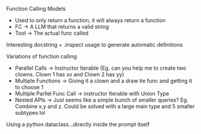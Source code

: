 Function Calling Models
- Used to only return a function, it will always return a function
- FC -> A LLM that returns a valid string
- Tool -> The actual func called

Interesting docstring + .inspect usage to generate automatic definitions

Variations of function calling
- Parallel Calls -> Instructor Iterable (Eg. can you help me to create two clowns. Clown 1 has xx and Clown 2 has yy)
- Multiple Functions -> Giving it a clown and a draw tie func and getting it to choose 1
- Multiple Parllel Func Call -> instructor Iterable with Union Type
- Nested APIs -> Just seems like a simple bunch of smaller queries? Eg. Combine x,y and z. Could be solved with a large main type and 5 smaller subtypes lol

Using a python dataclass...directly inside the prompt itself